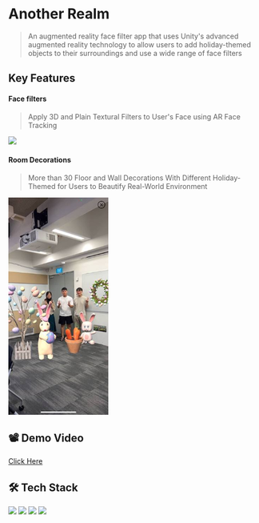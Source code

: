 # Another Realm
> An augmented reality face filter app that uses Unity's advanced augmented reality technology to allow users to add holiday-themed objects to their surroundings and use a wide range of face filters

## Key Features

#### Face filters
> Apply 3D and Plain Textural Filters to User's Face using AR Face Tracking
<img src="/Assets/images/facefilter.gif" width="200px">

#### Room Decorations
> More than 30 Floor and Wall Decorations With Different Holiday-Themed for Users to Beautify Real-World Environment
<img src="/Assets/images/RoomDeco.jpeg" alt="Alt text" title="Optional title" width="200px">


## 📽️ Demo Video
[Click Here](https://youtube.com/shorts/VfkjsrGmxqY)

## 🛠️ Tech Stack
<p>
    <img src="https://img.shields.io/badge/Unity-100000?style=for-the-badge&logo=unity&logoColor=white" />
    <img src="https://img.shields.io/badge/C%23-239120?style=for-the-badge&logo=c-sharp&logoColor=white" />
    <img src="https://img.shields.io/badge/blender-%23F5792A.svg?style=for-the-badge&logo=blender&logoColor=white" />
    <img src="https://img.shields.io/badge/Adobe%20Photoshop-31A8FF?style=for-the-badge&logo=Adobe%20Photoshop&logoColor=black" />
</p>
